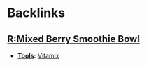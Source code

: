 
# Backlinks
## [R:Mixed Berry Smoothie Bowl](<R:Mixed Berry Smoothie Bowl.md>)
- **[Tools](<Tools.md>):** [Vitamix](<Vitamix.md>)

